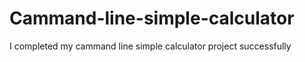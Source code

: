 # Cammand-line-simple-calculator
I completed my cammand line simple calculator project successfully
